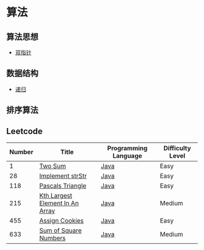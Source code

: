 # 算法

## 算法思想
- [双指针]()
## 数据结构
- [递归](https://github.com/heyzeng/Graphical-Algorithm/blob/master/Algorithm-Java/Data-Structure/src/main/java/recursion/recursion.md)

## 排序算法



## Leetcode
|  Number   | Title  | Programming Language |Difficulty Level|   
|  ----  | ----  |  ----  | ----  |
|    1   |  [Two Sum](https://leetcode-cn.com/problems/two-sum/)    | [Java](https://github.com/heyzeng/Graphical-Algorithm/blob/master/LeetCode/src/main/java/lc_0001_twoSum.java)  | Easy |
|    28  |  [Implement strStr](https://leetcode-cn.com/problems/implement-strstr/)    | [Java](https://github.com/heyzeng/Graphical-Algorithm/blob/master/LeetCode/src/main/java/lc_0028_strStr.java)  |Easy | 
|118|[Pascals Triangle](https://leetcode-cn.com/problems/pascals-triangle/)| [Java](https://github.com/heyzeng/Graphical-Algorithm/blob/master/LeetCode/src/main/java/lc_0118_pascals_triangle.java)|Easy|
|215|[Kth Largest Element In An Array](https://leetcode-cn.com/problems/kth-largest-element-in-an-array/)| [Java](https://github.com/heyzeng/Graphical-Algorithm/blob/master/LeetCode/src/main/java/lc_0215_findKthLargest.java)|Medium|
|455|[Assign Cookies](https://leetcode-cn.com/problems/assign-cookies/)| [Java](https://github.com/heyzeng/Graphical-Algorithm/blob/master/LeetCode/src/main/java/lc_0455_findContentChildren.java)|Easy|
|633|[Sum of Square Numbers](https://leetcode-cn.com/problems/sum-of-square-numbers/)| [Java](https://github.com/heyzeng/Graphical-Algorithm/blob/master/LeetCode/src/main/java/lc_0633_judgeSquareSum.java)|Medium|





